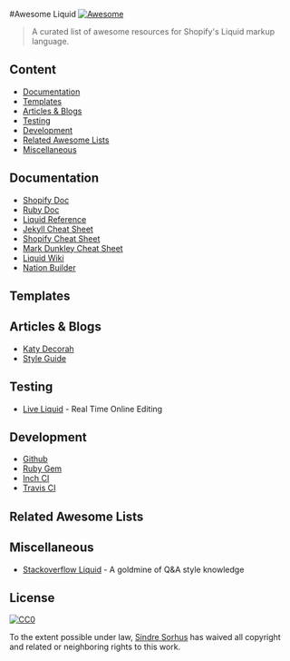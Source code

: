 #Awesome Liquid  [![Awesome](https://cdn.rawgit.com/sindresorhus/awesome/d7305f38d29fed78fa85652e3a63e154dd8e8829/media/badge.svg)](https://github.com/sindresorhus/awesome)

> A curated list of awesome resources for Shopify's Liquid markup language.

## Content

- [Documentation](#documentation)
- [Templates](#templates)
- [Articles & Blogs](#articles-&-blogs)
- [Testing](#testing)
- [Development](#development)
- [Related Awesome Lists](#related-awesome-lists)
- [Miscellaneous](#miscellaneous)

## Documentation

- [Shopify Doc](http://liquidmarkup.org/)
- [Ruby Doc](http://www.rubydoc.info/gems/liquid/3.0.6)
- [Liquid Reference](https://help.shopify.com/themes/liquid)
- [Jekyll Cheat Sheet](http://jekyll.tips/jekyll-cheat-sheet/)
- [Shopify Cheat Sheet](https://www.shopify.ca/partners/shopify-cheat-sheet)
- [Mark Dunkley Cheat Sheet](http://cheat.markdunkley.com/)
- [Liquid Wiki](https://github.com/Shopify/liquid/wiki)
- [Nation Builder](http://nationbuilder.com/liquid_basics)

## Templates

## Articles & Blogs

- [Katy Decorah](http://katydecorah.com/tags/#jekyll)
- [Style Guide](http://ben.balter.com/jekyll-style-guide/)

## Testing

- [Live Liquid](https://nquinlan.github.io/live-liquid/) - Real Time Online Editing

## Development

- [Github](https://github.com/Shopify/liquid)
- [Ruby Gem](https://rubygems.org/gems/liquid)
- [Inch CI](http://inch-ci.org/github/Shopify/liquid)
- [Travis CI](https://travis-ci.org/Shopify/liquid)

## Related Awesome Lists

## Miscellaneous

- [Stackoverflow Liquid](http://stackoverflow.com/questions/tagged/liquid) - A goldmine of Q&A style knowledge

## License

[![CC0](http://mirrors.creativecommons.org/presskit/buttons/88x31/svg/cc-zero.svg)](https://creativecommons.org/publicdomain/zero/1.0/)

To the extent possible under law, [Sindre Sorhus](http://sindresorhus.com) has waived all copyright and related or neighboring rights to this work.
